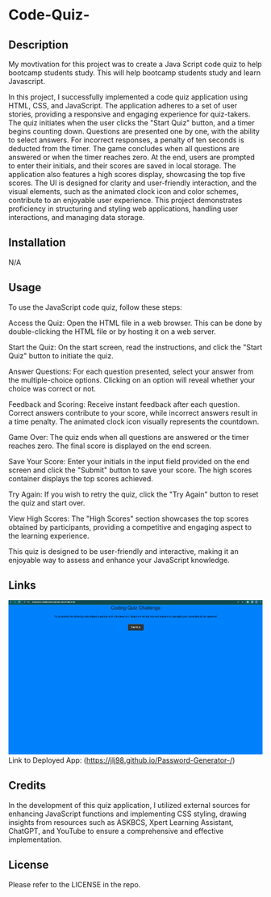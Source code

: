 # Code-Quiz-

## Description

My movtivation for this project was to create a Java Script code quiz to help bootcamp students study.
This will help bootcamp students study and learn Javascript.

In this project, I successfully implemented a code quiz application using HTML, CSS, and JavaScript. The application adheres to a set of user stories, providing a responsive and engaging experience for quiz-takers. The quiz initiates when the user clicks the "Start Quiz" button, and a timer begins counting down. Questions are presented one by one, with the ability to select answers. For incorrect responses, a penalty of ten seconds is deducted from the timer. The game concludes when all questions are answered or when the timer reaches zero. At the end, users are prompted to enter their initials, and their scores are saved in local storage. The application also features a high scores display, showcasing the top five scores. The UI is designed for clarity and user-friendly interaction, and the visual elements, such as the animated clock icon and color schemes, contribute to an enjoyable user experience. This project demonstrates proficiency in structuring and styling web applications, handling user interactions, and managing data storage.


## Installation

N/A

## Usage

To use the JavaScript code quiz, follow these steps:

Access the Quiz:
Open the HTML file in a web browser. This can be done by double-clicking the HTML file or by hosting it on a web server.

Start the Quiz:
On the start screen, read the instructions, and click the "Start Quiz" button to initiate the quiz.

Answer Questions:
For each question presented, select your answer from the multiple-choice options. Clicking on an option will reveal whether your choice was correct or not.

Feedback and Scoring:
Receive instant feedback after each question. Correct answers contribute to your score, while incorrect answers result in a time penalty. The animated clock icon visually represents the countdown.

Game Over:
The quiz ends when all questions are answered or the timer reaches zero. The final score is displayed on the end screen.

Save Your Score:
Enter your initials in the input field provided on the end screen and click the "Submit" button to save your score. The high scores container displays the top scores achieved.

Try Again:
If you wish to retry the quiz, click the "Try Again" button to reset the quiz and start over.

View High Scores:
The "High Scores" section showcases the top scores obtained by participants, providing a competitive and engaging aspect to the learning experience.

This quiz is designed to be user-friendly and interactive, making it an enjoyable way to assess and enhance your JavaScript knowledge.

## Links

![Screenshot of Code Quiz Webiste](assets/images/Code_quiz.png)
Link to Deployed App: (https://jlj98.github.io/Password-Generator-/)

## Credits

In the development of this quiz application, I utilized external sources for enhancing JavaScript functions and implementing CSS styling, drawing insights from resources such as ASKBCS, Xpert Learning Assistant, ChatGPT, and YouTube to ensure a comprehensive and effective implementation.


## License

Please refer to the LICENSE in the repo.
